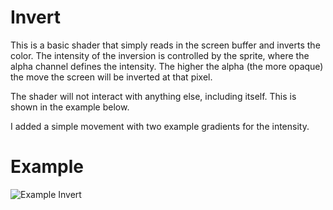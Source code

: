 # Invert

This is a basic shader that simply reads in the screen buffer and inverts the color. The intensity of the inversion is controlled by the sprite, where the alpha channel defines the intensity. The higher the alpha (the more opaque) the move the screen will be inverted at that pixel.

The shader will not interact with anything else, including itself. This is shown in the example below.

I added a simple movement with two example gradients for the intensity.

# Example
![Example Invert](https://github.com/DevinPentecost/practice-shaders/blob/master/invert/invert.gif "Simple Inversion with movement")

